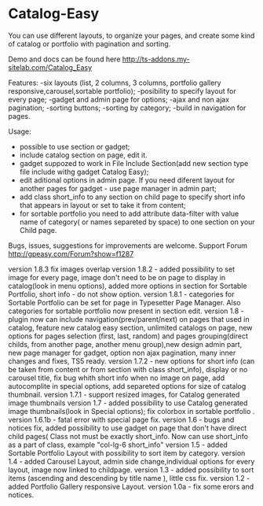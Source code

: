 # Catalog-Easy
You can use different layouts, to organize your pages, and create some kind of catalog or portfolio with pagination and sorting.

Demo and docs can be found here
http://ts-addons.my-sitelab.com/Catalog_Easy

Features:
-six layouts (list, 2 columns, 3 columns, portfolio gallery responsive,carousel,sortable portfolio);
-posibility to specify layout for every page;
-gadget and admin page for options;
-ajax and non ajax pagination;
-sorting buttons;
-sorting by category;
-build in navigation for pages.

Usage:
- possible to use section or gadget;
- include catalog section on page, edit it.
- gadget suppozed to work in File Include Section(add new section type file include withg gadget Catalog Easy);
- edit aditional options in admin page. If you need diferent layout for another pages for gadget - use page manager in admin part;
- add class short_info to any section on child page to specify short info that appears in layout or set to take it from content;
- for sortable portfolio you need to add attribute data-filter with value name of category( or names separeted by space) to one section on your Child page.

Bugs, issues, suggestions for improvements are welcome.
Support Forum http://gpeasy.com/Forum?show=f1287


version 1.8.3 fix images overlap
version 1.8.2 - added possibility to set image for every page, image don't need to be on page to display in catalog(look in menu options), added more options in section for Sortable Portfolio, short info - do not show option.
version 1.8.1 - categories for Sortable Portfolio can be set for page in Typesetter Page Manager. Also categories for sortable portfolio now present in section edit.
version 1.8 - plugin now can include navigation(prev/parent/next) on pages that used in catalog, feature new catalog easy section, unlimited catalogs on page, new options for pages selection (first, last, random) and pages grouping(direct childs, from another page, another menu group),new design admin part, new page manager for gadget, option non ajax pagination, many inner changes and fixes, TS5 ready.
version 1.7.2 - new options for short info (can be taken from content or from section with class short_info), display or no carousel title, fix bug whith short info when no image on page, add autocomplite in special options, add separeted options for size of catalog thumbnail.
version 1.7.1 - support resized images, for Catalog generated image thumbnails
version 1.7 - added possibility to use Catalog generated image thumbnails(look in Special options); fix colorbox in sortable portfolio .
version 1.6.1b - fatal error with special page fix.
version 1.6 - bugs and notices fix, added possibility to use gadget on page that don't have direct child pages(
Class not must be exactly short_info. Now can use short_info as a part of class, example "col-lg-6 short_info"
version 1.5 - added Sortable Portfolio Layout with possibility to sort item by category.
version 1.4 - added Carousel Layout, admin side change,individual options for every layout, image now linked to childpage.
version 1.3 - added possibility to sort items (ascending and descending by title name ), little css fix.
version 1.2 - added Portfolio Gallery responsive Layout.
version 1.0a - fix some erors and notices.


